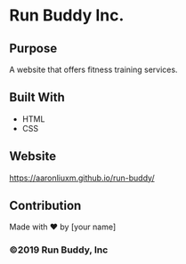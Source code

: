 # Run Buddy Inc.


## Purpose
A website that offers fitness training services. 

## Built With
* HTML
* CSS

## Website
https://aaronliuxm.github.io/run-buddy/

## Contribution
Made with ❤️ by [your name]

### ©️2019 Run Buddy, Inc 
